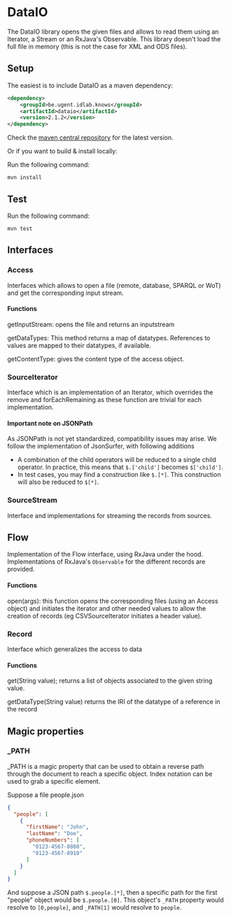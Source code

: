 # DataIO

The DataIO library opens the given files and allows to read them using an Iterator, a Stream or an RxJava's Observable.
This library doesn't load the full file in memory (this is not the case for XML and ODS files).

## Setup
The easiest is to include DataIO as a maven dependency:

```xml
<dependency>
    <groupId>be.ugent.idlab.knows</groupId>
    <artifactId>dataio</artifactId>
    <version>2.1.2</version>
</dependency>
```
Check the [maven central repository](https://central.sonatype.com/search?q=be.ugent.idlab.knows&namespace=be.ugent.idlab.knows&name=dataio)
for the latest version.

Or if you want to build & install locally:

Run the following command:

    mvn install

## Test
Run the following command:

    mvn test
## Interfaces

### Access
Interfaces which allows to open a file (remote, database, SPARQL or WoT) and get the corresponding input stream.

#### Functions
getInputStream: opens the file and returns an inputstream

getDataTypes: This method returns a map of datatypes.
References to values are mapped to their datatypes, if available.

getContentType: gives the content type of the access object.

### SourceIterator
Interface which is an implementation of an Iterator<Record>, which overrides the remove and forEachRemaining as these function are trivial for each implementation.

#### Important note on JSONPath
As JSONPath is not yet standardized, compatibility issues may arise. We follow the implementation of JsonSurfer, with following additions

- A combination of the child operators will be reduced to a single child operator. In practice, this means that `$.['child']` becomes `$['child']`.
- In test cases, you may find a construction like `$.[*]`. This construction will also be reduced to `$[*]`.

### SourceStream
Interface and implementations for streaming the records from sources.

## Flow
Implementation of the Flow interface, using RxJava under the hood. Implementations of RxJava's ``Observable`` for the different records are provided.

#### Functions

open(args): this function opens the corresponding files (using an Access object) and initiates the iterator and other needed values to allow the creation of records (eg CSVSourceIterator initiates a header value). 

### Record
Interface which generalizes the access to data

#### Functions
     
get(String value); returns a list of objects associated to the given string value.

getDataType(String value) returns the IRI of the datatype of a reference in the record

## Magic properties

### _PATH
_PATH is a magic property that can be used to obtain a reverse path through the document to reach a specific object. 
Index notation can be used to grab a specific element.

Suppose a file people.json
```json
{
  "people": [
    {
      "firstName": "John",
      "lastName": "Doe",
      "phoneNumbers": [
        "0123-4567-8888",
        "0123-4567-8910"
      ]
    }
  ]
}
```
And suppose a JSON path ``$.people.[*]``, then a specific path for the first "people" object would be ``$.people.[0]``.
This object's ``_PATH`` property would resolve to ``[0,people]``, and ``_PATH[1]`` would resolve to ``people``.
